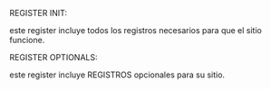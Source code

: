 REGISTER INIT:

este register incluye todos los registros necesarios para que el sitio funcione.

REGISTER OPTIONALS:

este register incluye REGISTROS opcionales para su sitio. 